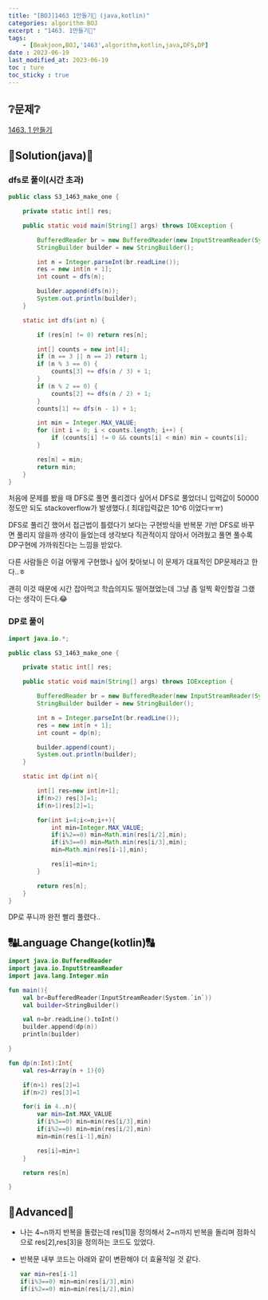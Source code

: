 ```yaml
---
title: "[BOJ]1463 1만들기🔢 (java,kotlin)"
categories: algorithm BOJ
excerpt : "1463. 1만들기🔢"
tags:
    - [Beakjoon,BOJ,'1463',algorithm,kotlin,java,DFS,DP]
date : 2023-06-19
last_modified_at: 2023-06-19
toc : ture
toc_sticky : true
---
```

## ❔문제❔

[1463. 1 만들기](https://www.acmicpc.net/problem/1463)

## 🙌Solution(java)🙌

### dfs로 풀이(시간 초과)

```java
public class S3_1463_make_one {

    private static int[] res;

    public static void main(String[] args) throws IOException {

        BufferedReader br = new BufferedReader(new InputStreamReader(System.in));
        StringBuilder builder = new StringBuilder();

        int n = Integer.parseInt(br.readLine());
        res = new int[n + 1];
        int count = dfs(n);

        builder.append(dfs(n));
        System.out.println(builder);
    }

    static int dfs(int n) {

        if (res[n] != 0) return res[n];

        int[] counts = new int[4];
        if (n == 3 || n == 2) return 1;
        if (n % 3 == 0) {
            counts[3] += dfs(n / 3) + 1;
        }
        if (n % 2 == 0) {
            counts[2] += dfs(n / 2) + 1;
        }
        counts[1] += dfs(n - 1) + 1;

        int min = Integer.MAX_VALUE;
        for (int i = 0; i < counts.length; i++) {
            if (counts[i] != 0 && counts[i] < min) min = counts[i];
        }

        res[n] = min;
        return min;
    }
}
```

처음에 문제를 봤을 때 DFS로 풀면 풀리겠다 싶어서 DFS로 풀었더니 입력값이 50000정도만 되도 stackoverflow가 발생했다.( 최대입력값은 10^6 이었다ㅠㅠ)

DFS로 풀리긴 했어서 접근법이 틀렸다기 보다는 구현방식을 반복문 기반 DFS로 바꾸면 풀리지 않을까 생각이 들었는데 생각보다 직관적이지 않아서 어려웠고 풀면 풀수록 DP구현에 가까워진다는 느낌을 받았다.

다른 사람들은 이걸 어떻게 구현했나 싶어 찾아보니 이 문제가 대표적인 DP문제라고 한다..ㅎ

괜히 이것 때문에 시간 잡아먹고 학습의지도 떨어졌었는데 그냥 좀 일찍 확인할걸 그랬다는 생각이 든다.😂

### DP로 풀이

```java
import java.io.*;

public class S3_1463_make_one {

    private static int[] res;

    public static void main(String[] args) throws IOException {

        BufferedReader br = new BufferedReader(new InputStreamReader(System.in));
        StringBuilder builder = new StringBuilder();

        int n = Integer.parseInt(br.readLine());
        res = new int[n + 1];
        int count = dp(n);

        builder.append(count);
        System.out.println(builder);
    }

    static int dp(int n){

        int[] res=new int[n+1];
        if(n>2) res[3]=1;
        if(n>1)res[2]=1;

        for(int i=4;i<=n;i++){
            int min=Integer.MAX_VALUE;
            if(i%2==0) min=Math.min(res[i/2],min);
            if(i%3==0) min=Math.min(res[i/3],min);
            min=Math.min(res[i-1],min);

            res[i]=min+1;
        }

        return res[n];
    }
}
```

DP로 푸니까 완전 빨리 풀렸다..

## 🔠Language Change(kotlin)🔠

```kotlin
import java.io.BufferedReader
import java.io.InputStreamReader
import java.lang.Integer.min

fun main(){
    val br=BufferedReader(InputStreamReader(System.`in`))
    val builder=StringBuilder()

    val n=br.readLine().toInt()
    builder.append(dp(n))
    println(builder)

}

fun dp(n:Int):Int{
    val res=Array(n + 1){0}

    if(n>1) res[2]=1
    if(n>2) res[3]=1

    for(i in 4..n){
        var min=Int.MAX_VALUE
        if(i%3==0) min=min(res[i/3],min)
        if(i%2==0) min=min(res[i/2],min)
        min=min(res[i-1],min)

        res[i]=min+1
    }

    return res[n]

}
```

## 🚀Advanced🚀

- 나는 4~n까지 반복을 돌렸는데 res[1]을 정의해서 2~n까지 반복을 돌리며 점화식으로 res[2],res[3]을 정의하는 코드도 있었다.
- 반복문 내부 코드는 아래와 같이 변환해야 더 효율적일 것 같다.
    
    ```kotlin
    var min=res[i-1]
    if(i%3==0) min=min(res[i/3],min)
    if(i%2==0) min=min(res[i/2],min)
    ```
